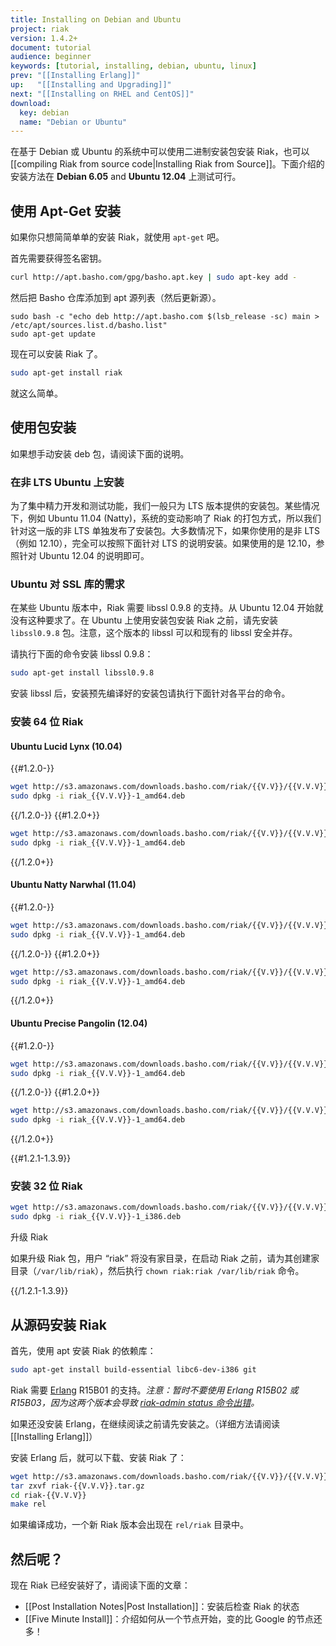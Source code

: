 ```yaml
---
title: Installing on Debian and Ubuntu
project: riak
version: 1.4.2+
document: tutorial
audience: beginner
keywords: [tutorial, installing, debian, ubuntu, linux]
prev: "[[Installing Erlang]]"
up:   "[[Installing and Upgrading]]"
next: "[[Installing on RHEL and CentOS]]"
download:
  key: debian
  name: "Debian or Ubuntu"
---
```


在基于 Debian 或 Ubuntu 的系统中可以使用二进制安装包安装 Riak，也可以 [[compiling Riak from source code|Installing Riak from Source]]。下面介绍的安装方法在 **Debian 6.05** and **Ubuntu 12.04** 上测试可行。

## 使用 Apt-Get 安装

如果你只想简简单单的安装 Riak，就使用 `apt-get` 吧。

首先需要获得签名密钥。

```bash
curl http://apt.basho.com/gpg/basho.apt.key | sudo apt-key add -
```

然后把 Basho 仓库添加到 apt 源列表（然后更新源）。

```
sudo bash -c "echo deb http://apt.basho.com $(lsb_release -sc) main > /etc/apt/sources.list.d/basho.list"
sudo apt-get update
```

现在可以安装 Riak 了。

```bash
sudo apt-get install riak
```

就这么简单。

## 使用包安装

如果想手动安装 deb 包，请阅读下面的说明。

### 在非 LTS Ubuntu 上安装

为了集中精力开发和测试功能，我们一般只为 LTS 版本提供的安装包。某些情况下，例如 Ubuntu 11.04 (Natty)，系统的变动影响了 Riak 的打包方式，所以我们针对这一版的非 LTS 单独发布了安装包。大多数情况下，如果你使用的是非 LTS（例如 12.10），完全可以按照下面针对 LTS 的说明安装。如果使用的是 12.10，参照针对 Ubuntu 12.04 的说明即可。

### Ubuntu 对 SSL 库的需求

在某些 Ubuntu 版本中，Riak 需要 libssl 0.9.8 的支持。从 Ubuntu 12.04 开始就没有这种要求了。在 Ubuntu 上使用安装包安装 Riak 之前，请先安装 `libssl0.9.8` 包。注意，这个版本的 libssl 可以和现有的 libssl 安全并存。

请执行下面的命令安装 libssl 0.9.8：

```bash
sudo apt-get install libssl0.9.8
```

安装 libssl 后，安装预先编译好的安装包请执行下面针对各平台的命令。

### 安装 64 位 Riak

#### Ubuntu Lucid Lynx (10.04)

{{#1.2.0-}}

```bash
wget http://s3.amazonaws.com/downloads.basho.com/riak/{{V.V}}/{{V.V.V}}/riak_{{V.V.V}}-1_amd64.deb
sudo dpkg -i riak_{{V.V.V}}-1_amd64.deb
```

{{/1.2.0-}}
{{#1.2.0+}}

```bash
wget http://s3.amazonaws.com/downloads.basho.com/riak/{{V.V}}/{{V.V.V}}/ubuntu/lucid/riak_{{V.V.V}}-1_amd64.deb
sudo dpkg -i riak_{{V.V.V}}-1_amd64.deb
```

{{/1.2.0+}}

#### Ubuntu Natty Narwhal (11.04)

{{#1.2.0-}}

```bash
wget http://s3.amazonaws.com/downloads.basho.com/riak/{{V.V}}/{{V.V.V}}/riak_{{V.V.V}}-1_amd64.deb
sudo dpkg -i riak_{{V.V.V}}-1_amd64.deb
```

{{/1.2.0-}}
{{#1.2.0+}}

```bash
wget http://s3.amazonaws.com/downloads.basho.com/riak/{{V.V}}/{{V.V.V}}/ubuntu/natty/riak_{{V.V.V}}-1_amd64.deb
sudo dpkg -i riak_{{V.V.V}}-1_amd64.deb
```

{{/1.2.0+}}


#### Ubuntu Precise Pangolin (12.04)

{{#1.2.0-}}

```bash
wget http://s3.amazonaws.com/downloads.basho.com/riak/{{V.V}}/{{V.V.V}}/riak_{{V.V.V}}-1_amd64.deb
sudo dpkg -i riak_{{V.V.V}}-1_amd64.deb
```

{{/1.2.0-}}
{{#1.2.0+}}

```bash
wget http://s3.amazonaws.com/downloads.basho.com/riak/{{V.V}}/{{V.V.V}}/ubuntu/precise/riak_{{V.V.V}}-1_amd64.deb
sudo dpkg -i riak_{{V.V.V}}-1_amd64.deb
```

{{/1.2.0+}}


{{#1.2.1-1.3.9}}

### 安装 32 位 Riak

```bash
wget http://s3.amazonaws.com/downloads.basho.com/riak/{{V.V}}/{{V.V.V}}/ubuntu/lucid/riak_{{V.V.V}}-1_i386.deb
sudo dpkg -i riak_{{V.V.V}}-1_i386.deb
```

<div class="note">
<div class="title">升级 Riak</div>

如果升级 Riak 包，用户 “riak” 将没有家目录，在启动 Riak 之前，请为其创建家目录（`/var/lib/riak`），然后执行 `chown riak:riak /var/lib/riak` 命令。
</div>

{{/1.2.1-1.3.9}}

## 从源码安装 Riak

首先，使用 apt 安装 Riak 的依赖库：

```bash
sudo apt-get install build-essential libc6-dev-i386 git
```

Riak 需要 [Erlang](http://www.erlang.org/) R15B01 的支持。*注意：暂时不要使用 Erlang R15B02 或 R15B03，因为这两个版本会导致 [riak-admin status 命令出错](https://github.com/basho/riak/issues/227)。*

如果还没安装 Erlang，在继续阅读之前请先安装之。（详细方法请阅读 [[Installing Erlang]]）

安装 Erlang 后，就可以下载、安装 Riak 了：

```bash
wget http://s3.amazonaws.com/downloads.basho.com/riak/{{V.V}}/{{V.V.V}}/riak-{{V.V.V}}.tar.gz
tar zxvf riak-{{V.V.V}}.tar.gz
cd riak-{{V.V.V}}
make rel
```

如果编译成功，一个新 Riak 版本会出现在 `rel/riak` 目录中。

## 然后呢？

现在 Riak 已经安装好了，请阅读下面的文章：

-   [[Post Installation Notes|Post Installation]]：安装后检查 Riak 的状态
-   [[Five Minute Install]]：介绍如何从一个节点开始，变的比 Google 的节点还多！
